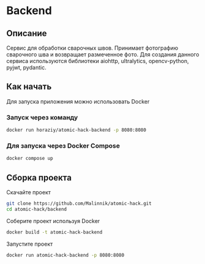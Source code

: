 # Backend

## Описание
Сервис для обработки сварочных швов. Принимает фотографию сварочного шва и возвращает размеченное фото. Для создания данного сервиса используются библиотеки aiohttp, ultralytics, opencv-python, pyjwt, pydantic.

## Как начать
Для запуска приложения можно использовать Docker

### Запуск через команду
```bash
docker run horaziy/atomic-hack-backend -p 8080:8080
```
### Для запуска через Docker Compose
```bash
docker compose up
```


## Сборка проекта
Скачайте проект
```bash
git clone https://github.com/Malinnik/atomic-hack.git
cd atomic-hack/backend
```
Соберите проект используя Docker
```bash
docker build -t atomic-hack-backend
```
Запустите проект
```bash
docker run atomic-hack-backend -p 8080:8080
```
